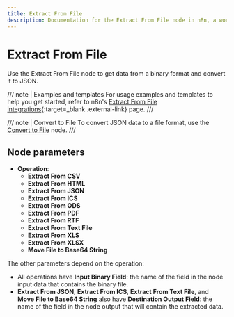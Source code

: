 ```yaml
---
title: Extract From File
description: Documentation for the Extract From File node in n8n, a workflow automation platform. Includes guidance on usage, and links to examples.
---
```


# Extract From File

Use the Extract From File node to get data from a binary format and convert it to JSON.

///  note  | Examples and templates
For usage examples and templates to help you get started, refer to n8n's [Extract From File integrations](https://n8n.io/integrations/extract-from-file/){:target=_blank .external-link} page.
///

/// note | Convert to File
To convert JSON data to a file format, use the [Convert to File](/integrations/builtin/core-nodes/n8n-nodes-base.converttofile/) node.
///

## Node parameters

* **Operation**:
	* **Extract From CSV**
	* **Extract From HTML**
	* **Extract From JSON**
	* **Extract From ICS**
	* **Extract From ODS**
	* **Extract From PDF**
	* **Extract From RTF**
	* **Extract From Text File**
	* **Extract From XLS**
	* **Extract From XLSX**
	* **Move File to Base64 String**

The other parameters depend on the operation:

* All operations have **Input Binary Field**: the name of the field in the node input data that contains the binary file.
* **Extract From JSON**, **Extract From ICS**, **Extract From Text File**, and **Move File to Base64 String** also have **Destination Output Field**: the name of the field in the node output that will contain the extracted data.

